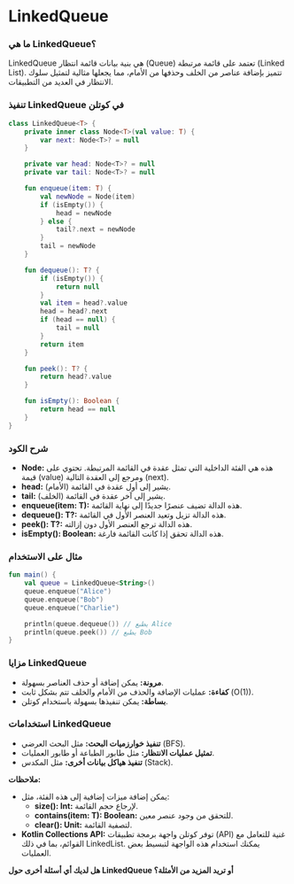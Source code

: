 # LinkedQueue

### ما هي LinkedQueue؟

LinkedQueue هي بنية بيانات قائمة انتظار (Queue) تعتمد على قائمة مرتبطة (Linked List). تتميز بإضافة عناصر من الخلف وحذفها من الأمام، مما يجعلها مثالية لتمثيل سلوك الانتظار في العديد من التطبيقات.

### تنفيذ LinkedQueue في كوتلن

```kotlin
class LinkedQueue<T> {
    private inner class Node<T>(val value: T) {
        var next: Node<T>? = null
    }

    private var head: Node<T>? = null
    private var tail: Node<T>? = null

    fun enqueue(item: T) {
        val newNode = Node(item)
        if (isEmpty()) {
            head = newNode
        } else {
            tail?.next = newNode
        }
        tail = newNode
    }

    fun dequeue(): T? {
        if (isEmpty()) {
            return null
        }
        val item = head?.value
        head = head?.next
        if (head == null) {
            tail = null
        }
        return item
    }

    fun peek(): T? {
        return head?.value
    }

    fun isEmpty(): Boolean {
        return head == null
    }
}

```

### شرح الكود

- **Node:** هذه هي الفئة الداخلية التي تمثل عقدة في القائمة المرتبطة. تحتوي على قيمة (value) ومرجع إلى العقدة التالية (next).
- **head:** يشير إلى أول عقدة في القائمة (الأمام).
- **tail:** يشير إلى آخر عقدة في القائمة (الخلف).
- **enqueue(item: T):** هذه الدالة تضيف عنصرًا جديدًا إلى نهاية القائمة.
- **dequeue(): T?:** هذه الدالة تزيل وتعيد العنصر الأول في القائمة.
- **peek(): T?:** هذه الدالة ترجع العنصر الأول دون إزالته.
- **isEmpty(): Boolean:** هذه الدالة تحقق إذا كانت القائمة فارغة.

### مثال على الاستخدام

```kotlin
fun main() {
    val queue = LinkedQueue<String>()
    queue.enqueue("Alice")
    queue.enqueue("Bob")
    queue.enqueue("Charlie")

    println(queue.dequeue()) // يطبع Alice
    println(queue.peek()) // يطبع Bob
}

```

### مزايا LinkedQueue

- **مرونة:** يمكن إضافة أو حذف العناصر بسهولة.
- **كفاءة:** عمليات الإضافة والحذف من الأمام والخلف تتم بشكل ثابت (O(1)).
- **بساطة:** يمكن تنفيذها بسهولة باستخدام كوتلن.

### استخدامات LinkedQueue

- **تنفيذ خوارزميات البحث:** مثل البحث العرضي (BFS).
- **تمثيل عمليات الانتظار:** مثل طابور الطباعة أو طابور العمليات.
- **تنفيذ هياكل بيانات أخرى:** مثل المكدس (Stack).

**ملاحظات:**

- يمكن إضافة ميزات إضافية إلى هذه الفئة، مثل:
    - **size(): Int:** لإرجاع حجم القائمة.
    - **contains(item: T): Boolean:** للتحقق من وجود عنصر معين.
    - **clear(): Unit:** لتصفية القائمة.
- **Kotlin Collections API:** توفر كوتلن واجهة برمجة تطبيقات (API) غنية للتعامل مع القوائم، بما في ذلك LinkedList. يمكنك استخدام هذه الواجهة لتبسيط بعض العمليات.

**هل لديك أي أسئلة أخرى حول LinkedQueue أو تريد المزيد من الأمثلة؟**